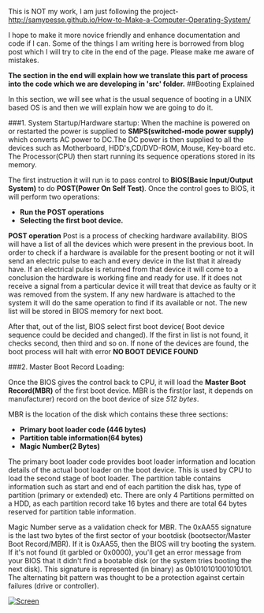 This is NOT my work, I am just following the project- http://samypesse.github.io/How-to-Make-a-Computer-Operating-System/

I hope to make it more novice friendly and enhance documentation and code if I can. Some of the things I am writing here is borrowed from blog post which I will try to cite in the end of the page. Please make me aware of mistakes.

**The section in the end will explain how we translate this part of process into the code which we are developing  in 'src' folder.**
##Booting Explained

In this section, we will see what is the usual sequence of booting in a UNIX based OS is and then we will explain how we are going to do it.

###1. System Startup/Hardware startup:
When the machine is powered on or restarted the power is supplied to **SMPS(switched-mode power supply)** which converts AC power to DC.The DC power is then supplied to all the devices such as Motherboard, HDD's,CD/DVD-ROM, Mouse, Key-board etc. The Processor(CPU) then start running its sequence operations stored in its memory. 

The first instruction it will run is to pass control to **BIOS(Basic Input/Output System)** to do **POST(Power On Self Test)**. Once the control goes to BIOS, it will perform two operations:

* **Run the POST operations**
* **Selecting the first boot device.**

**POST operation** Post is a process of checking hardware availability. BIOS will have a list of all the devices which were present in the previous boot. In order to check if a hardware is available for the present booting or not it will send an electric pulse to each and every device in the list that it already have. If an electrical pulse is returned from that device it will come to a conclusion the hardware is working fine and ready for use. If it does not receive a signal from a
particular device it will treat that device as faulty or it was removed from the system. If any new hardware is attached to the system it will do the same operation to find if its available or not. The new list will be stored in BIOS memory for next boot.

After that, out of the list, BIOS select first boot device( Boot device sequence could be decided and changed). If the first in list is not found, it checks second, then third and so on. If none of the devices are found, the boot process will halt with error **NO BOOT DEVICE FOUND**

###2. Master Boot Record Loading:

Once the BIOS gives the control back to CPU, it will load the **Master Boot Record(MBR)** of the first boot device. MBR is the first(or last, it depends on manufacturer) record on the boot device of size *512 bytes*. 

MBR is the location of the disk which contains these three sections:

* **Primary boot loader code (446 bytes)**
* **Partition table information(64 bytes)**
* **Magic Number(2 Bytes)**

The primary boot loader code provides boot loader information and location details of the actual boot loader on the boot device. This is used by CPU to load the second stage of boot loader. The partition table contains information such as start and end of each partition the disk has, type of partition (primary or extended) etc. There are only 4 Partitions permitted on a HDD, as each partition record take 16 bytes and there are total 64 bytes reserved for partition table information. 

Magic Number serve as a validation check for MBR. The 0xAA55 signature is the last two bytes of the first sector of your bootdisk (bootsector/Master Boot Record/MBR). If it is 0xAA55, then the BIOS will try booting the system. If it's not found (it garbled or 0x0000), you'll get an error message from your BIOS that it didn't find a bootable disk (or the system tries booting the next disk). This signature is represented (in binary) as 0b1010101001010101. The
alternating bit pattern was thought to be a protection against certain failures (drive or controller).


[![Screen](https://raw.github.com/SamyPesse/How-to-Make-a-Computer-Operating-System/master/preview.png)](https://raw.github.com/SamyPesse/How-to-Make-a-Computer-Operating-System/master/preview.png)

